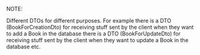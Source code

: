 NOTE:

Different DTOs for different purposes.
For example 
there is a DTO (BookForCreationDto) for receiving stuff sent by the client when they want to add a Book in the database
there is a DTO (BookForUpdateDto)   for receiving stuff sent by the client when they want to update a Book in the database
etc.
